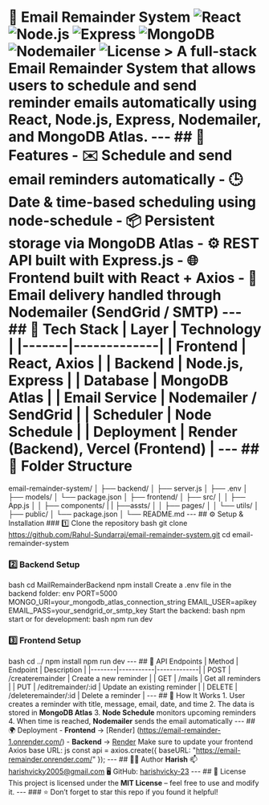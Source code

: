 # 📧 Email Remainder System ![React](https://img.shields.io/badge/Frontend-React-blue?logo=react) ![Node.js](https://img.shields.io/badge/Backend-Node.js-green?logo=node.js) ![Express](https://img.shields.io/badge/API-Express-lightgrey?logo=express) ![MongoDB](https://img.shields.io/badge/Database-MongoDB-green?logo=mongodb) ![Nodemailer](https://img.shields.io/badge/Email-Nodemailer-yellow?logo=gmail) ![License](https://img.shields.io/badge/License-MIT-blue) > A full-stack Email Remainder System that allows users to schedule and send reminder emails automatically using **React**, **Node.js**, **Express**, **Nodemailer**, and **MongoDB Atlas**. --- ## 🚀 Features - ✉️ Schedule and send email reminders automatically - 🕒 Date & time-based scheduling using **node-schedule** - 📦 Persistent storage via **MongoDB Atlas** - ⚙️ REST API built with **Express.js** - 🌐 Frontend built with **React + Axios** - 🔔 Email delivery handled through **Nodemailer (SendGrid / SMTP)** --- ## 🧩 Tech Stack | Layer | Technology | |-------|-------------| | Frontend | React, Axios | | Backend | Node.js, Express | | Database | MongoDB Atlas | | Email Service | Nodemailer / SendGrid | | Scheduler | Node Schedule | | Deployment | Render (Backend), Vercel (Frontend) | --- ## 📁 Folder Structure
email-remainder-system/
│
├── backend/
│   ├── server.js
│   ├── .env
│   ├── models/
│   └── package.json
│
├── frontend/
│   ├── src/
│   │   ├── App.js
│   │   ├── components/
|   |   ├──assts/
│   │   ├── pages/
│   │   └── utils/
│   ├── public/
│   └── package.json
│
└── README.md
--- ## ⚙️ Setup & Installation ### 1️⃣ Clone the repository
bash
git clone https://github.com/Rahul-Sundarraj/email-remainder-system.git
cd email-remainder-system
### 2️⃣ Backend Setup
bash
cd MailRemainderBackend
npm install
Create a .env file in the backend folder:
env
PORT=5000
MONGO_URI=your_mongodb_atlas_connection_string
EMAIL_USER=apikey
EMAIL_PASS=your_sendgrid_or_smtp_key
Start the backend:
bash
npm start
or for development:
bash
npm run dev
### 3️⃣ Frontend Setup
bash
cd ../
npm install
npm run dev
--- ## 🔗 API Endpoints | Method | Endpoint | Description | |--------|-----------|-------------| | POST | /createremainder | Create a new reminder | | GET | /mails | Get all reminders | | PUT | /editremainder/:id | Update an existing reminder | | DELETE | /deleteremainder/:id | Delete a reminder | --- ## 🧠 How It Works 1. User creates a reminder with title, message, email, date, and time 2. The data is stored in **MongoDB Atlas** 3. **Node Schedule** monitors upcoming reminders 4. When time is reached, **Nodemailer** sends the email automatically --- ## 🌍 Deployment - **Frontend** → [Render] (https://email-remainder-1.onrender.com/) - **Backend** → [Render](https://email-remainder.onrender.com/) Make sure to update your frontend Axios base URL:
js
const api = axios.create({
  baseURL: "https://email-remainder.onrender.com/"
});
--- ## 🧑‍💻 Author **Harish** 📫 harishvicky2005@gmail.com 🖥️ GitHub: [harishvicky-23](https://github.com/harishvicky-23/EmailReminderSystem) --- ## 🪪 License This project is licensed under the **MIT License** – feel free to use and modify it. --- ### ⭐ Don’t forget to star this repo if you found it helpful!
